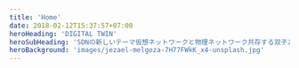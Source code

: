 ```yaml
---
title: 'Home'
date: 2018-02-12T15:37:57+07:00
heroHeading: 'DIGITAL TWIN'
heroSubHeading: 'SDNの新しいテーマ仮想ネットワークと物理ネットワーク共存する双子どちらが先でも後でもない<br>複雑に絡み合った ネットワークその上に必要不可欠なサービス間違いが許されない世界SDN技術でネットワークの未来を照らす'
heroBackground: 'images/jezael-melgoza-7H77FWkK_x4-unsplash.jpg'
---
```

